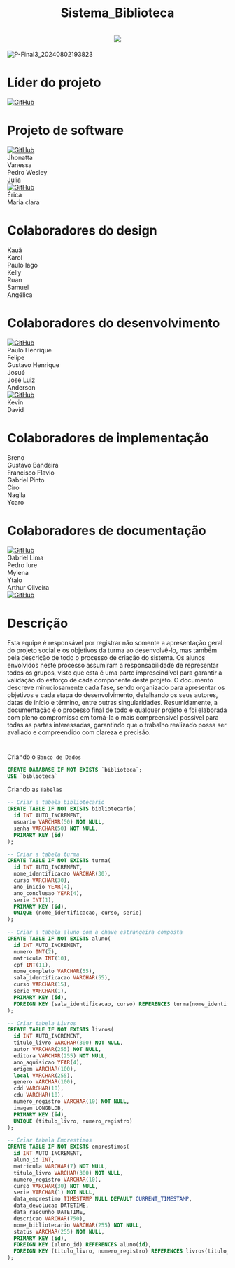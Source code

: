 <div align="center">
  <h1 align="center">
     Sistema_Biblioteca
    <br />
    <br />
      <img src="(https://github.com/user-attachments/assets/7389160b-f082-4a3c-b7ce-be2a743d1bf0)" width"700px>
    </a>
  </h1>
</div>

![P-Final3_20240802193823](https://github.com/user-attachments/assets/7389160b-f082-4a3c-b7ce-be2a743d1bf0)

# Líder do projeto <br />
[![GitHub](https://img.shields.io/badge/GitHub-Henry-181717?style=for-the-badge&logo=github&logoColor=white)](https://github.com/HenryV042) <br>

# Projeto de software <br />
[![GitHub](https://img.shields.io/badge/GitHub-Luiza-181717?style=for-the-badge&logo=github&logoColor=white)](https://github.com/Nalu2) <br>
Jhonatta <br />
Vanessa <br /> 
Pedro Wesley <br />
Julia <br />
[![GitHub](https://img.shields.io/badge/GitHub-Alanna-181717?style=for-the-badge&logo=github&logoColor=white)](https://github.com/AlanaLopes) <br>
Érica <br />
Maria clara <br />

# Colaboradores do design <br />
Kauã <br />
Karol<br /> 
Paulo Iago <br /> 
Kelly <br /> 
Ruan <br />
Samuel <br />
Angélica <br />

# Colaboradores do desenvolvimento
[![GitHub](https://img.shields.io/badge/GitHub-Matheus-181717?style=for-the-badge&logo=github&logoColor=white)](https://github.com/Matheus) <br>
Paulo Henrique
<br />
Felipe
<br />
Gustavo Henrique
<br />
Josué
<br />
José Luiz
<br />
Anderson
<br />
[![GitHub](https://img.shields.io/badge/GitHub-Emerson-181717?style=for-the-badge&logo=github&logoColor=white)](https://github.com/emerson096) <br>
Kevin
<br />
David
<br />


# Colaboradores de implementação
Breno 
 <br />
Gustavo Bandeira
 <br />
Francisco Flavio
 <br />
Gabriel Pinto
 <br />
Ciro 
 <br />
Nagila
<br />
Ycaro

# Colaboradores de documentação
[![GitHub](https://img.shields.io/badge/GitHub-Livia-181717?style=for-the-badge&logo=github&logoColor=white)](https://github.com/liviacarvalho07) <br>
Gabriel Lima <br />
Pedro Iure <br />
Mylena <br />
Ytalo <br />
Arthur Oliveira <br />
[![GitHub](https://img.shields.io/badge/GitHub-Kalel-181717?style=for-the-badge&logo=github&logoColor=white)](https://github.com/KalelOliveira) <br>

# Descrição <br />
Esta equipe é responsável por registrar não somente a apresentação geral do projeto social e os objetivos da turma ao desenvolvê-lo, mas também pela descrição de todo o processo de criação do sistema. Os alunos envolvidos neste processo assumiram a responsabilidade de representar todos os grupos, visto que esta é uma parte imprescindível para garantir a validação do esforço de cada componente deste projeto. O documento descreve minuciosamente cada fase, sendo organizado para apresentar os objetivos e cada etapa do desenvolvimento, detalhando os seus autores, datas de início e término, entre outras singularidades. Resumidamente, a documentação é o processo final de todo e qualquer projeto e foi elaborada com pleno compromisso em torná-la o mais compreensível possível para todas as partes interessadas, garantindo que o trabalho realizado possa ser avaliado e compreendido com clareza e precisão.

#




Criando o `Banco de Dados` 


```sql
CREATE DATABASE IF NOT EXISTS `biblioteca`;
USE `biblioteca`
````
Criando as `Tabelas`
```sql
-- Criar a tabela bibliotecario
CREATE TABLE IF NOT EXISTS bibliotecario(
  id INT AUTO_INCREMENT,
  usuario VARCHAR(50) NOT NULL,
  senha VARCHAR(50) NOT NULL,
  PRIMARY KEY (id)
);

-- Criar a tabela turma
CREATE TABLE IF NOT EXISTS turma(
  id INT AUTO_INCREMENT,
  nome_identificacao VARCHAR(30),
  curso VARCHAR(30),
  ano_inicio YEAR(4),
  ano_conclusao YEAR(4),
  serie INT(1),
  PRIMARY KEY (id),
  UNIQUE (nome_identificacao, curso, serie)
);

-- Criar a tabela aluno com a chave estrangeira composta
CREATE TABLE IF NOT EXISTS aluno(
  id INT AUTO_INCREMENT,
  numero INT(2),
  matricula INT(10),
  cpf INT(11),
  nome_completo VARCHAR(55),
  sala_identificacao VARCHAR(55),
  curso VARCHAR(15),
  serie VARCHAR(1),
  PRIMARY KEY (id),
  FOREIGN KEY (sala_identificacao, curso) REFERENCES turma(nome_identificacao, curso)
);

-- Criar tabela Livros
CREATE TABLE IF NOT EXISTS livros(
  id INT AUTO_INCREMENT,
  titulo_livro VARCHAR(300) NOT NULL,
  autor VARCHAR(255) NOT NULL,
  editora VARCHAR(255) NOT NULL,
  ano_aquisicao YEAR(4),
  origem VARCHAR(100),
  local VARCHAR(255),
  genero VARCHAR(100),
  cdd VARCHAR(10),
  cdu VARCHAR(10),
  numero_registro VARCHAR(10) NOT NULL,
  imagem LONGBLOB,
  PRIMARY KEY (id),
  UNIQUE (titulo_livro, numero_registro)
);

-- Criar tabela Emprestimos
CREATE TABLE IF NOT EXISTS emprestimos(
  id INT AUTO_INCREMENT,
  aluno_id INT,
  matricula VARCHAR(7) NOT NULL,
  titulo_livro VARCHAR(300) NOT NULL,
  numero_registro VARCHAR(10),
  curso VARCHAR(30) NOT NULL,
  serie VARCHAR(1) NOT NULL,
  data_emprestimo TIMESTAMP NULL DEFAULT CURRENT_TIMESTAMP,
  data_devolucao DATETIME,
  data_rascunho DATETIME,
  descricao VARCHAR(750),
  nome_bibliotecario VARCHAR(255) NOT NULL,
  status VARCHAR(255) NOT NULL,
  PRIMARY KEY (id),
  FOREIGN KEY (aluno_id) REFERENCES aluno(id),
  FOREIGN KEY (titulo_livro, numero_registro) REFERENCES livros(titulo_livro, numero_registro)
);
```
